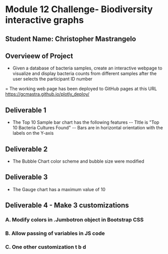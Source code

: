 # Module 12 Challenge- Biodiversity interactive graphs
## Student Name: Christopher Mastrangelo

## Overvieew of Project 
- Given a database of bacteria samples, create an interactive webpage to visualize and display bacteria counts from different samples after the user selects the participant ID number

= The working web page has been deployed to GitHub pages at this URL
<a href="https://gcmastra.github.io/plotly_deploy/">https://gcmastra.github.io/plotly_deploy/</a>

## Deliverable 1
- The Top 10 Sample bar chart has the following features 
-- TItle is "Top 10 Bacteria Cultures Found"
-- Bars are in horizontal orientation with the labels on the Y-axis

## Deliverable 2
- The Bubble Chart color scheme and bubble size were modified

## Deliverable 3
- The Gauge chart has a maximum value of 10

## Deliverable 4 - Make 3 customizations
### A. Modify colors in .Jumbotron object in Bootstrap CSS
### B. Allow passing of variables in JS code 
### C. One other customization t b d 

